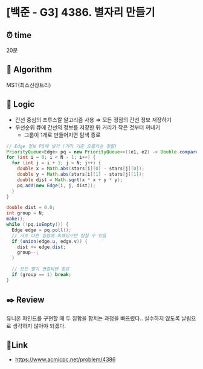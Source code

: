 # [백준 - G3] 4386. 별자리 만들기
 
## ⏰  **time**
20분

## :pushpin: **Algorithm**
MST(최소신장트리)

## :round_pushpin: **Logic**
- 간선 중심의 프루스칼 알고리즘 사용 ⇒ 모든 정점의 간선 정보 저장하기
- 우선순위 큐에 간선의 정보를 저장한 뒤 거리가 작은 것부터 꺼내기
  - 그룹이 1개로 만들어지면 탐색 종료
```java
// Edge 정보 PQ에 넣기 (거리 기준 오름차순 정렬)
PriorityQueue<Edge> pq = new PriorityQueue<>((e1, e2) -> Double.compare(e1.dist, e2.dist));
for (int i = 0; i < N - 1; i++) {
  for (int j = i + 1; j < N; j++) {
    double x = Math.abs(stars[i][0] - stars[j][0]);
    double y = Math.abs(stars[i][1] - stars[j][1]);
    double dist = Math.sqrt(x * x + y * y);
    pq.add(new Edge(i, j, dist));
  }
}

double dist = 0.0;
int group = N;
make();
while (!pq.isEmpty()) {
  Edge edge = pq.poll();
  // 서로 다른 집합에 속해있으면 합칠 수 있음
  if (union(edge.u, edge.v)) {
    dist += edge.dist;
    group--;
  }

  // 모든 별이 연결되면 종료
  if (group == 1) break;
}
```

## :black_nib: **Review**
유니온 파인드를 구현할 때 두 집합을 합치는 과정을 빠뜨렸다.. 실수하지 않도록 날림으로 생각하지 않아야 되겠다.

## 📡**Link**
- https://www.acmicpc.net/problem/4386
